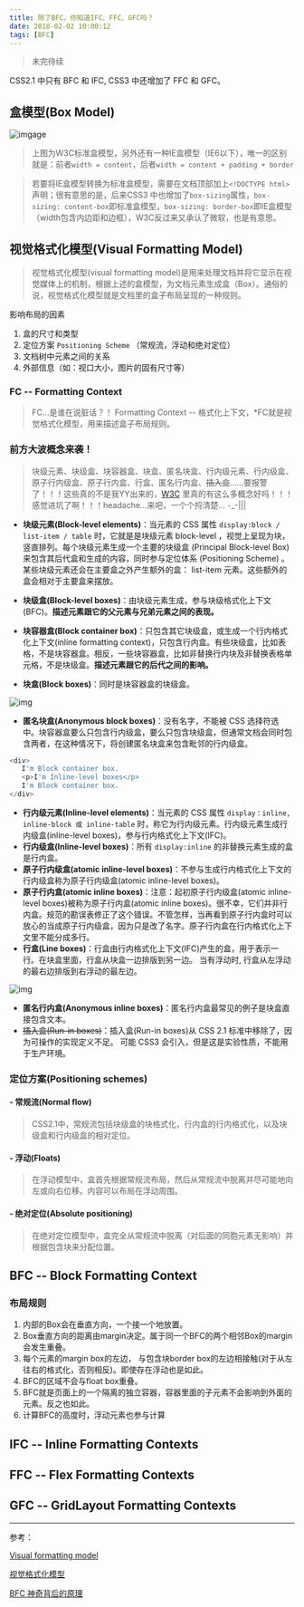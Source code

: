 ```yaml
---
title: 除了BFC，你知道IFC、FFC、GFC吗？
date: 2018-02-02 10:00:12
tags: [BFC]
---
```


> 未完待续

<!--more-->
CSS2.1 中只有 BFC 和 IFC, CSS3 中还增加了 FFC 和 GFC。

## 盒模型(Box Model)

![imgage](https://developer.mozilla.org/files/72/boxmodel%20(1).png)

> 上图为W3C标准盒模型，另外还有一种IE盒模型（IE6以下），唯一的区别就是：前者`width = content`，后者`width = content + padding + border`

> 若要将IE盒模型转换为标准盒模型，需要在文档顶部加上`<!DOCTYPE html>`声明；很有意思的是，后来CSS3 中也增加了`box-sizing`属性，`box-sizing: content-box`即标准盒模型，`box-sizing: border-box`即IE盒模型（width包含内边距和边框），W3C反过来又承认了微软，也是有意思。

## 视觉格式化模型(Visual Formatting Model)

> 视觉格式化模型(visual formatting model)是用来处理文档并将它显示在视觉媒体上的机制，根据上述的盒模型，为文档元素生成盒（Box）。通俗的说，视觉格式化模型就是文档里的盒子布局呈现的一种规则。

影响布局的因素

1. 盒的尺寸和类型
2. 定位方案 `Positioning Scheme` （常规流，浮动和绝对定位）
3. 文档树中元素之间的关系
4. 外部信息（如：视口大小，图片的固有尺寸等）

### FC -- Formatting Context

> FC...是谁在说脏话？！ Formatting Context -- 格式化上下文，*FC就是视觉格式化模型，用来描述盒子布局规则。

### 前方大波概念来袭！

> 块级元素、块级盒、块容器盒、块盒、匿名块盒、行内级元素、行内级盒、原子行内级盒、原子行内盒、行盒、匿名行内盒、~~插入盒~~......要报警了！！！这些真的不是我YY出来的，[W3C](https://www.w3.org/TR/CSS22/visuren.html) 里真的有这么多概念好吗！！！感觉进坑了啊！！！headache...来吧，一个个捋清楚... -_-|||

- **块级元素(Block-level elements)**：当元素的 CSS 属性 `display:block / list-item / table` 时，它就是是块级元素 block-level ，视觉上呈现为块，竖直排列。每个块级元素生成一个主要的块级盒 (Principal Block-level Box) 来包含其后代盒和生成的内容，同时参与定位体系 (Positioning Scheme) 。某些块级元素还会在主要盒之外产生额外的盒： list-item 元素。这些额外的盒会相对于主要盒来摆放。

- **块级盒(Block-level boxes)**：由块级元素生成，参与块级格式化上下文(BFC)。**描述元素跟它的父元素与兄弟元素之间的表现。**
- **块容器盒(Block container box)**：只包含其它块级盒，或生成一个行内格式化上下文(inline formatting context)，只包含行内盒。有些块级盒，比如表格，不是块容器盒。相反，一些块容器盒，比如非替换行内块及非替换表格单元格，不是块级盒。**描述元素跟它的后代之间的影响。**
- **块盒(Block boxes)**：同时是块容器盒的块级盒。

![img](https://mdn.mozillademos.org/files/3559/venn_blocks.png)

- **匿名块盒(Anonymous block boxes)**：没有名字，不能被 CSS 选择符选中。块容器盒要么只包含行内级盒，要么只包含块级盒，但通常文档会同时包含两者，在这种情况下，将创建匿名块盒来包含毗邻的行内级盒。

``` JavaScript
<div>
   I'm Block container box.
   <p>I'm Inline-level boxes</p>
   I'm Block container box.
</div>
```

- **行内级元素(Inline-level elements)**：当元素的 CSS 属性 `display：inline, inline-block 或 inline-table` 时，称它为行内级元素。行内级元素生成行内级盒(inline-level boxes)，参与行内格式化上下文(IFC)。
- **行内级盒(Inline-level boxes)**：所有 `display:inline` 的非替换元素生成的盒是行内盒。
- **原子行内级盒(atomic inline-level boxes)**：不参与生成行内格式化上下文的行内级盒称为原子行内级盒(atomic inline-level boxes)。
- **原子行内盒(atomic inline boxes)**：注意：起初原子行内级盒(atomic inline-level boxes)被称为原子行内盒(atomic inline boxes)。很不幸，它们并非行内盒。规范的勘误表修正了这个错误。不管怎样，当再看到原子行内盒时可以放心的当成原子行内级盒，因为只是改了名字。原子行内盒在行内格式化上下文里不能分成多行。
- **行盒(Line boxes)**：行盒由行内格式化上下文(IFC)产生的盒，用于表示一行。在块盒里面，行盒从块盒一边排版到另一边。 当有浮动时, 行盒从左浮动的最右边排版到右浮动的最左边。

![img](https://developer.mozilla.org/@api/deki/files/6008/=venn_inlines.png)

- **匿名行内盒(Anonymous inline boxes)**：匿名行内盒最常见的例子是块盒直接包含文本。
- ~~插入盒(Run-in boxes)~~：插入盒(Run-in boxes)从 CSS 2.1 标准中移除了，因为可操作的实现定义不足。 可能 CSS3 会引入，但是这是实验性质，不能用于生产环境。 

### 定位方案(Positioning schemes)

#### - 常规流(Normal flow)

> CSS2.1中，常规流包括块级盒的块格式化，行内盒的行内格式化，以及块级盒和行内级盒的相对定位。

#### - 浮动(Floats)

> 在浮动模型中，盒首先根据常规流布局，然后从常规流中脱离并尽可能地向左或向右位移。内容可以布局在浮动周围。

#### - 绝对定位(Absolute positioning)

> 在绝对定位模型中，盒完全从常规流中脱离（对后面的同胞元素无影响）并根据包含块来分配位置。


## BFC -- Block Formatting Context

### 布局规则

1. 内部的Box会在垂直方向，一个接一个地放置。
2. Box垂直方向的距离由margin决定。属于同一个BFC的两个相邻Box的margin会发生重叠。
3. 每个元素的margin box的左边， 与包含块border box的左边相接触(对于从左往右的格式化，否则相反)。即使存在浮动也是如此。
4. BFC的区域不会与float box重叠。
5. BFC就是页面上的一个隔离的独立容器，容器里面的子元素不会影响到外面的元素。反之也如此。
6. 计算BFC的高度时，浮动元素也参与计算


## IFC -- Inline Formatting Contexts


## FFC -- Flex Formatting Contexts


## GFC -- GridLayout Formatting Contexts



--- 

参考：

[Visual formatting model](https://www.w3.org/TR/CSS22/visuren.html)

[视觉格式化模型](https://developer.mozilla.org/zh-CN/docs/Web/Guide/CSS/Visual_formatting_model)

[BFC 神奇背后的原理](https://www.cnblogs.com/lhb25/p/inside-block-formatting-ontext.html)
